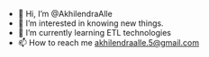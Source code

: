 - 👋 Hi, I’m @AkhilendraAlle
- 👀 I’m interested in knowing new things.
- 🌱 I’m currently learning ETL technologies
- 📫 How to reach me akhilendraalle.5@gmail.com

<!---
AkhilendraAlle/AkhilendraAlle is a ✨ special ✨ repository because its `README.md` (this file) appears on your GitHub profile.
You can click the Preview link to take a look at your changes.
--->
